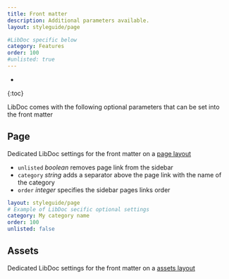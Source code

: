 ```yaml
---
title: Front matter
description: Additional parameters available.
layout: styleguide/page

#LibDoc specific below
category: Features
order: 100
#unlisted: true
---
```

* 
{:toc}

LibDoc comes with the following optional parameters that can be set into the front matter

## Page 

Dedicated LibDoc settings for the front matter on a [page layout](libdoc-layouts.html)

* `unlisted` *boolean* removes page link from the sidebar
* `category` *string* adds a separator above the page link with the name of the category
* `order` *integer* specifies the sidebar pages links order

```yaml
layout: styleguide/page
# Example of LibDoc secific optional settings
category: My category name
order: 100
unlisted: false
```

## Assets

Dedicated LibDoc settings for the front matter on a [assets layout](libdoc-layouts.html)